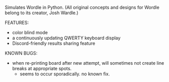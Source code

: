 Simulates Wordle in Python.
(All original concepts and designs for Wordle belong to its creator, Josh Wardle.)

FEATURES:
- color blind mode
- a continuously updating QWERTY keyboard display
- Discord-friendly results sharing feature

KNOWN BUGS:
- when re-printing board after new attempt, will sometimes not create line breaks at appropriate spots.
	- seems to occur sporadically. no known fix.
